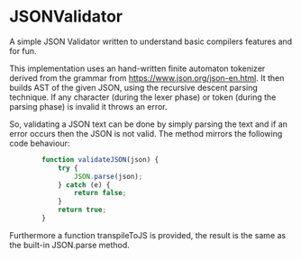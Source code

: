 # JSONValidator

A simple JSON Validator written to understand basic compilers features and for fun.

This implementation uses an hand-written finite automaton tokenizer derived from the grammar from https://www.json.org/json-en.html. It then builds AST of the given JSON, using the recursive descent parsing technique.
If any character (during the lexer phase) or token (during the parsing phase) is invalid it throws an error. 

So, validating a JSON text can be done by simply parsing the text and if an error occurs then the JSON is not valid. The method mirrors the following code behaviour:
```javascript
        function validateJSON(json) {
            try {
                JSON.parse(json);
            } catch (e) {
                return false;
            }
            return true;
        }
```

Furthermore a function transpileToJS is provided, the result is the same as the built-in JSON.parse method.


